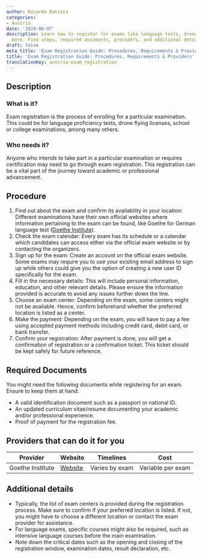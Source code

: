 ```yaml
---
author: Ricardo Batista
categories:
- Austria
date: '2024-06-07'
description: Learn how to register for exams like language tests, drone licenses &
  more. Find steps, required documents, providers, and additional details here.
draft: false
meta_title: 'Exam Registration Guide: Procedures, Requirements & Providers'
title: 'Exam Registration Guide: Procedures, Requirements & Providers'
translationKey: austria-exam_registration
---
```



## Description
### What is it?
Exam registration is the process of enrolling for a particular examination. This could be for language proficiency tests, drone flying licenses, school or college examinations, among many others.

### Who needs it?
Anyone who intends to take part in a particular examination or requires certification may need to go through exam registration. This registration can be a vital part of the journey toward academic or professional advancement.

## Procedure
1. Find out about the exam and confirm its availability in your location: Different examinations have their own official websites where information pertaining to the exam can be found, like Goethe for German language test ([Goethe Institute](https://www.goethe.de)).
2. Check the exam calendar: Every exam has its schedule or a calendar which candidates can access either via the official exam website or by contacting the organizers.
3. Sign up for the exam: Create an account on the official exam website. Some exams may require you to use your existing email address to sign up while others could give you the option of creating a new user ID specifically for the exam.
4. Fill in the necessary details: This will include personal information, education, and other relevant details. Please ensure the information provided is accurate to avoid any issues further down the line.
5. Choose an exam center: Depending on the exam, some centers might not be available. Hence, confirm beforehand whether the preferred location is listed as a center.
6. Make the payment: Depending on the exam, you will have to pay a fee using accepted payment methods including credit card, debit card, or bank transfer.
7. Confirm your registration: After payment is done, you will get a confirmation of registration or a confirmation ticket. This ticket should be kept safely for future reference.

## Required Documents
You might need the following documents while registering for an exam. Ensure to keep them at hand:
- A valid identification document such as a passport or national ID.
- An updated curriculum vitae/resume documenting your academic and/or professional experience.
- Proof of payment for the registration fee.

## Providers that can do it for you

| Provider        |     Website     |     Timelines    |       Cost      |
| --------------- | --------------- |  :-------------: | :-------------: |
| Goethe Institute      |  [Website](https://www.goethe.de)       |      Varies by exam      |        Variable per exam       |

## Additional details
- Typically, the list of exam centers is provided during the registration process. Make sure to confirm if your preferred location is listed. If not, you might have to choose a different location or contact the exam provider for assistance.
- For language exams, specific courses might also be required, such as intensive language courses before the main examination.
- Note down the critical dates such as the opening and closing of the registration window, examination dates, result declaration, etc.